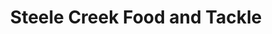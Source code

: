 ---
title: "Steele Creek Food and Tackle"
url: /henderson/steele-creek-food-and-tackle/
shop: Lebensmittel
---